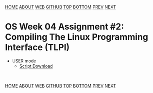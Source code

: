 ---
---
[HOME](index.md)
[ABOUT](README.md)
[WEB](https://osp4diss.vlsm.org/)
[GITHUB](https://github.com/os2xx/osp4diss/)
[TOP](#)
[BOTTOM](#endofpage)
[PREV](W04-01.md)
[NEXT](W04-03.md)

# OS Week 04 Assignment #2:<br>Compiling The Linux Programming Interface (TLPI)

* USER mode
  * [Script Download](W04-03.md)

<br id="endofpage"><br>
[HOME](index.md)
[ABOUT](README.md)
[WEB](https://osp4diss.vlsm.org/)
[GITHUB](https://github.com/os2xx/osp4diss/)
[TOP](#)
[BOTTOM](#endofpage)
[PREV](W04-01.md)
[NEXT](W04-03.md)
<br>

